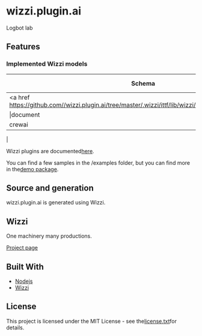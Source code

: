# wizzi.plugin.ai

Logbot lab

## Features
### Implemented Wizzi models
|Schema|Descriptionn   |Builtin|Model transformers|Artifacts|
|------|---------------|-------|------------------|---------|
|<a href https://github.com//wizzi.plugin.ai/tree/master/.wizzi/ittf/lib/wizzi/schemas/ai.wfschema.ittf>ai</a>|ai wizzi schema|no|
|\|document|
|crewai|

|


Wizzi plugins are documented[here](https://stfnbssl.github.io/wizzi/docs/wizziplugins.html).

You can find a few samples in the /examples folder, but you can find more in the[demo package](https://github.com/wizzifactory/wizzi/tree/master/packages/wizzi-demo/.wizzi/ittf/examples/advanced/plugins).
## Source and generation
wizzi.plugin.ai is generated using Wizzi.

## Wizzi

One machinery many productions.

[Project page](https://stfnbssl.github.io/wizzi)
## Built With
* [Nodejs](https://nodejs.org)
* [Wizzi](https://github.com/stfnbssl/wizzi)

## License
This project is licensed under the MIT License - see the[license.txt](license.txt)for details.